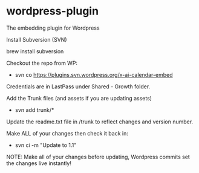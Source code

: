 # wordpress-plugin
The embedding plugin for Wordpress

Install Subversion (SVN)

brew install subversion

Checkout the repo from WP:
* svn co https://plugins.svn.wordpress.org/x-ai-calendar-embed

Credentials are in LastPass under Shared - Growth folder.

Add the Trunk files (and assets if you are updating assets)
* svn add trunk/*

Update the readme.txt file in /trunk to reflect changes and version number.

Make ALL of your changes then check it back in:
* svn ci -m "Update to 1.1"   

NOTE: Make all of your changes before updating, Wordpress commits set the changes live instantly!
